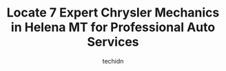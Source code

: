 ---
layout: ampstory
image: https://images.unsplash.com/photo-1632275228556-6d7878f59eea?ixlib=rb-4.0.3&ixid=MnwxMjA3fDB8MHxwaG90by1wYWdlfHx8fGVufDB8fHx8&auto=format&fit=crop&w=640&h=853&q=80
author: techidn
featured: false
description: Looking for reliable and skilled Chrysler Mechanic in Helena MT, USA? Your search ends here with the 7 best Chrysler Mechanic in town. With their expertise and commitment to delivering excep
title: Locate 7 Expert Chrysler Mechanics in Helena MT for Professional Auto Services
cover:
   title: Locate 7 Expert Chrysler Mechanics in Helena MT for Professional Auto Services
   subtitle: Rickpate
   background: https://images.unsplash.com/photo-1632275228556-6d7878f59eea?ixlib=rb-4.0.3&ixid=MnwxMjA3fDB8MHxwaG90by1wYWdlfHx8fGVufDB8fHx8&auto=format&fit=crop&w=640&h=853&q=80

pages: 
 - layout: thirds
   top: <h1>#1 DJs Automotive</h1>
   bottom: "<p>Great Service and quality work. I took my vehicle in for a water pump, timing belt, and radiator replacement. Upon test driving after finishing the work, their mechanic n</p>"
   background: https://www.knot35.com/toplist/wp-content/uploads/2023/06/best-chrysler-mechanic-1-in-helena-mt-1685842049.jpeg
   backgroundblur: true
 - layout: thirds
   top: <h1>#2 Kolar Tire & Auto</h1>
   bottom: "<p>3398 US-12, Helena, MT 59601, United States</p>"
   background: https://www.knot35.com/toplist/wp-content/uploads/2023/06/best-chrysler-mechanic-2-in-helena-mt-1685842049.jpeg
   cta:
      link: https://www.knot35.com/toplist/locate-7-expert-chrysler-mechanics-in-helena-mt-for-professional-auto-services/
      text: Locate 7 Expert Chrysler Mechanics in Helena MT for Professional Auto Services
 - layout: thirds
   top: <h1>#3 Guaranteed Muffler & Automotive</h1>
   bottom: "<p>1339 11th Ave, Helena, MT 59601, United States</p>"
   background: https://www.knot35.com/toplist/wp-content/uploads/2023/06/best-chrysler-mechanic-3-in-helena-mt-1685842049.jpeg
   cta:
      link: https://www.knot35.com/toplist/locate-7-expert-chrysler-mechanics-in-helena-mt-for-professional-auto-services/
      text: Locate 7 Expert Chrysler Mechanics in Helena MT for Professional Auto Services
 - layout: thirds
   top: <h1>#4 Walmart Auto Care Centers</h1>
   bottom: "<p>2750 Prospect Ave, Helena, MT 59601, United States</p>"
   background: https://images.unsplash.com/photo-1632260260864-caf7fde5ec36?ixlib=rb-4.0.3&ixid=MnwxMjA3fDB8MHxwaG90by1wYWdlfHx8fGVufDB8fHx8&auto=format&fit=crop&w=640&h=853&q=80
   cta:
      link: https://www.knot35.com/toplist/locate-7-expert-chrysler-mechanics-in-helena-mt-for-professional-auto-services/
      text: Locate 7 Expert Chrysler Mechanics in Helena MT for Professional Auto Services
 - layout: thirds
   top: <h1>#5 Helena Import Repair</h1>
   bottom: "<p>1311 Birch St a, Helena, MT 59601, United States</p>"
   background: https://images.unsplash.com/photo-1484589065579-248aad0d8b13?ixlib=rb-4.0.3&ixid=MnwxMjA3fDB8MHxwaG90by1wYWdlfHx8fGVufDB8fHx8&auto=format&fit=crop&w=640&h=853&q=80
   cta:
      link: https://www.knot35.com/toplist/locate-7-expert-chrysler-mechanics-in-helena-mt-for-professional-auto-services/
      text: Locate 7 Expert Chrysler Mechanics in Helena MT for Professional Auto Services
 - layout: thirds
   top: <h1>#6 V-Dubs And More of Montana, Inc.</h1>
   bottom: "<p>1214 Chestnut St, Helena, MT 59601, United States</p>"
   background: https://images.unsplash.com/photo-1615749413727-825b59a857b5?ixlib=rb-4.0.3&ixid=MnwxMjA3fDB8MHxwaG90by1wYWdlfHx8fGVufDB8fHx8&auto=format&fit=crop&w=640&h=853&q=80
   cta:
      link: https://www.knot35.com/toplist/locate-7-expert-chrysler-mechanics-in-helena-mt-for-professional-auto-services/
      text: Locate 7 Expert Chrysler Mechanics in Helena MT for Professional Auto Services
 - layout: thirds
   top: <h1>#7 Auto Worx Plus</h1>
   bottom: "<p>1900 Gold Ave, Helena, MT 59601, United States</p>"
   background: https://images.unsplash.com/photo-1553949345-eb786bb3f7ba?ixlib=rb-4.0.3&ixid=MnwxMjA3fDB8MHxwaG90by1wYWdlfHx8fGVufDB8fHx8&auto=format&fit=crop&w=640&h=853&q=80
   cta:
      link: https://www.knot35.com/toplist/locate-7-expert-chrysler-mechanics-in-helena-mt-for-professional-auto-services/
      text: Locate 7 Expert Chrysler Mechanics in Helena MT for Professional Auto Services
 - layout: thirds
   middle: Continue reading...
   background: https://images.unsplash.com/photo-1561679660-d00ee1e0dc8e?ixlib=rb-4.0.3&ixid=MnwxMjA3fDB8MHxwaG90by1wYWdlfHx8fGVufDB8fHx8&auto=format&fit=crop&w=640&h=853&q=80
   cta:
      link: https://www.knot35.com/toplist/locate-7-expert-chrysler-mechanics-in-helena-mt-for-professional-auto-services/
      text: Locate 7 Expert Chrysler Mechanics in Helena MT for Professional Auto Services
      
---